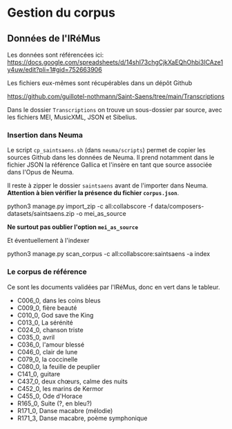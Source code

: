 # Gestion du corpus

## Données de l'IRéMus

Les données sont référencées ici: https://docs.google.com/spreadsheets/d/14shI73chgCjkXaEQhOhbi3ICAze1y4uw/edit?pli=1#gid=752663906

Les fichiers eux-mêmes sont récupérables dans un dépôt Github

https://github.com/guillotel-nothmann/Saint-Saens/tree/main/Transcriptions

Dans le dossier ```Transcriptions``` on trouve un sous-dossier par source, avec les fichiers MEI, MusicXML, JSON et Sibelius.

### Insertion dans Neuma

Le script ```cp_saintsaens.sh``` (dans ```neuma/scripts```) permet de copier les sources Github dans les données de Neuma. Il prend notamment dans le fichier JSON la référence Gallica et l'insère en tant que source associée dans l'Opus de Neuma.

Il reste à zipper le dossier ```saintsaens``` avant de l'importer dans Neuma. **Attention à bien vérifier la présence du fichier ```corpus.json```**.

  python3 manage.py import_zip -c all:collabscore -f data/composers-datasets/saintsaens.zip  -o mei_as_source

**Ne surtout pas oublier l'option ```mei_as_source```**

Et éventuellement à l'indexer

  python3 manage.py scan_corpus -c all:collabscore:saintsaens -a index

### Le corpus de référence

Ce sont les documents validées par l'IRéMus, donc en vert dans le tableur.

 - C006_0, dans les coins bleus
 - C009_0, fière beauté
 - C010_0, God save the King
 - C013_0, La sérénité
 - C024_0, chanson triste
 - C035_0, avril
 - C036_0, l'amour blessé
 - C046_0, clair de lune
 - C079_0, la coccinelle
 - C080_0, la feuille de peuplier
 - C141_0, guitare
 - C437_0, deux chœurs, calme des nuits
 - C452_0, les marins de Kermor
 - C455_0, Ode d'Horace
 - R165_0, Suite (?, en bleu?)
 - R171_0, Danse macabre (mélodie)
 - R171_3, Danse macabre, poème symphonique


